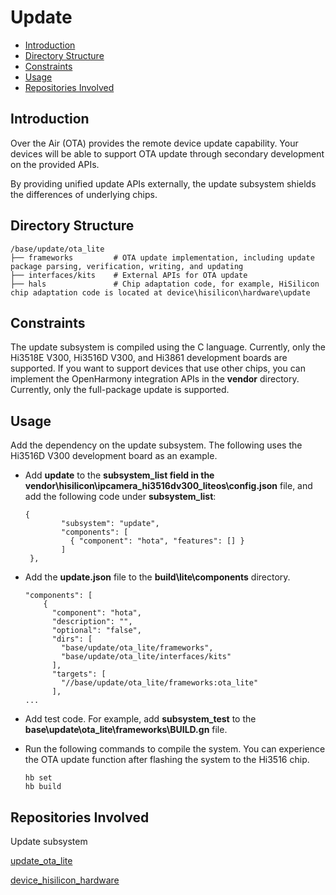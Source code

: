 # Update<a name="EN-US_TOPIC_0000001051224339"></a>

-   [Introduction](#section11660541593)
-   [Directory Structure](#section1464106163817)
-   [Constraints](#section1718733212019)
-   [Usage](#section18867101215181)
-   [Repositories Involved](#section68521336131912)

## Introduction<a name="section11660541593"></a>

Over the Air \(OTA\) provides the remote device update capability. Your devices will be able to support OTA update through secondary development on the provided APIs.

By providing unified update APIs externally, the update subsystem shields the differences of underlying chips.

## Directory Structure<a name="section1464106163817"></a>

```
/base/update/ota_lite
├── frameworks         # OTA update implementation, including update package parsing, verification, writing, and updating
├── interfaces/kits    # External APIs for OTA update
├── hals               # Chip adaptation code, for example, HiSilicon chip adaptation code is located at device\hisilicon\hardware\update
```

## Constraints<a name="section1718733212019"></a>

The update subsystem is compiled using the C language. Currently, only the Hi3518E V300, Hi3516D V300, and Hi3861 development boards are supported. If you want to support devices that use other chips, you can implement the OpenHarmony integration APIs in the  **vendor**  directory. Currently, only the full-package update is supported.

## Usage<a name="section18867101215181"></a>

Add the dependency on the update subsystem. The following uses the Hi3516D V300 development board as an example.

-   Add  **update**  to the  **subsystem\_list field in the vendor\\hisilicon\\ipcamera\_hi3516dv300\_liteos\\config.json**  file, and add the following code under  **subsystem\_list**:

    ```
    {
            "subsystem": "update",
            "components": [
              { "component": "hota", "features": [] }
            ]
     },
    ```


-   Add the  **update.json**  file to the  **build\\lite\\components**  directory.

    ```
    "components": [
        {
          "component": "hota",
          "description": "",
          "optional": "false",
          "dirs": [
            "base/update/ota_lite/frameworks",
            "base/update/ota_lite/interfaces/kits"
          ],
          "targets": [
            "//base/update/ota_lite/frameworks:ota_lite"
          ],
    ...
    ```


-   Add test code. For example, add  **subsystem\_test**  to the  **base\\update\\ota\_lite\\frameworks\\BUILD.gn**  file.

-   Run the following commands to compile the system. You can experience the OTA update function after flashing the system to the Hi3516 chip.

    ```
    hb set
    hb build
    ```


## Repositories Involved<a name="section68521336131912"></a>

Update subsystem

[update\_ota\_lite](https://gitee.com/openharmony/update_ota_lite/blob/master/README.md)

[device\_hisilicon\_hardware](https://gitee.com/openharmony/device_hisilicon_hardware/blob/master/README.md)

